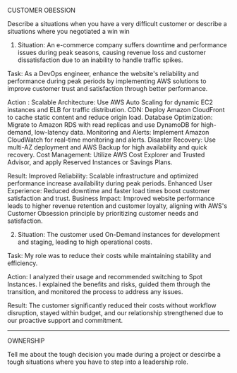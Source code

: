 CUSTOMER OBESSION 

Describe a situations when you have a very difficult customer or describe a situations where you negotiated a win win 

1) Situation: An e-commerce company suffers downtime and performance issues during peak seasons, causing revenue loss and customer dissatisfaction due to an inability to handle traffic spikes.

Task: As a DevOps engineer, enhance the website's reliability and performance during peak periods by implementing AWS solutions to improve customer trust and satisfaction through better performance.

Action :
Scalable Architecture: Use AWS Auto Scaling for dynamic EC2 instances and ELB for traffic distribution.
CDN: Deploy Amazon CloudFront to cache static content and reduce origin load.
Database Optimization: Migrate to Amazon RDS with read replicas and use DynamoDB for high-demand, low-latency data.
Monitoring and Alerts: Implement Amazon CloudWatch for real-time monitoring and alerts.
Disaster Recovery: Use multi-AZ deployment and AWS Backup for high availability and quick recovery.
Cost Management: Utilize AWS Cost Explorer and Trusted Advisor, and apply Reserved Instances or Savings Plans.


Result:
Improved Reliability: Scalable infrastructure and optimized performance increase availability during peak periods.
Enhanced User Experience: Reduced downtime and faster load times boost customer satisfaction and trust.
Business Impact: Improved website performance leads to higher revenue retention and customer loyalty, aligning with AWS's Customer Obsession principle by prioritizing customer needs and satisfaction.


2) Situation: The customer used On-Demand instances for development and staging, leading to high operational costs.

Task: My role was to reduce their costs while maintaining stability and efficiency.

Action: I analyzed their usage and recommended switching to Spot Instances. I explained the benefits and risks, guided them through the transition, and monitored the process to address any issues.

Result: The customer significantly reduced their costs without workflow disruption, stayed within budget, and our relationship strengthened due to our proactive support and commitment.


------------------------------------------------------------------------------------------------------------------------------------------------------------------------------------------------------
OWNERSHIP 

Tell me about the tough decision you made during a project or descirbe a tough situations where you have to step into a leadership role.
